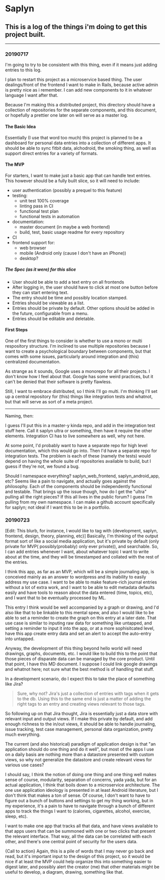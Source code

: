 # Saplyn
## This is a log of the things i'm doing to get this project built.
---

### 20190717
I'm going to try to be consistent with this thing, even if it means just 
adding entries to this log.  

I plan to restart this project as a microservice based thing.  The user 
dealings/front of the frontend I want to make in Rails, because active 
admin is pretty nice as i remember.  I can add new components to it in 
whatever language I want after that.

Because I'm making this a distributed project, this directory should 
have a collection of repositories for the separate components, and this 
document, or hopefully a prettier one later on will serve as a master log.

#### The Basic Idea
Essentially (I use that word too much) this project is planned to be a 
dashboard for personal data entries into a collection of different apps.
It should be able to sync fitbit data, alchodroid, the smoking thing, as
well as support direct entries for a variety of formats.

#### The MVP
For starters, I want to make just a basic app that can handle text entries.
This however should be a fully built slice, so it will need to include:
* user authentication (possibly a prequel to this feature)
* testing:
    * unit test 100% coverage
    * linting pass in CI
    * functional test plan
    * functional tests in automation
* documentation:
    * master document (in maybe a web frontend)
    * build, test, basic usage readme for every repository
* CI
* frontend support for:
    * web browser
    * mobile (Android only (cause I don't have an iPhone))
    * desktop?

##### The Spec (as it were) for this slice
* User should be able to add a text entry on all frontends 
* After logging in, the user should have to click at most one button 
before they can start entering text.
* The entry should be time and possibly location stamped.
* Entries should be viewable as a list.
* Entries should be private by default. Other options should be added
in the future, configurable from a menu.
* Entries should be editable and deletable.

#### First Steps
One of the first things to consider is whether to use a 
mono or multi respository structure. I'm inclined to use multiple repositories
because I want to create a psychological boundary between components, but that 
comes with some issues, particularly around integration and (this) centralized
documentation. 

As strange as it sounds, Google uses a monorepo for all their 
projects. I don't know how I feel about that. Google has some weird practices,
but it can't be denied that their software is pretty flawless. 

Still, I want to embrace distributed, so I think I'll go multi. I'm thinking 
I'll set up a central repository for (this) things like integration tests and 
whatnot, but that will serve as sort of a meta project.

---

Naming, then:

I guess I'll put this in a master-y kinda repo, and add in the integration test 
stuff here. Call it saplyn ultra or something, then have it require the other 
elements. Integration CI has to live somewhere as well, why not here. 

At some point, I'd probably want to have a separate repo for high level 
documentation, which this would go into. Then I'd have a separate repo for 
integration tests. The problem is each of these (namely the tests) would depend 
on having the whole suite of repositories available to build, but I guess if 
they're not, we found a bug.

Should I namespace everything? saplyn_web_frontend, saplyn_android_app, etc? 
Seems like a pain to navigate, and actually goes against the philosophy. Each
of the components should be independently functional and testable. That brings 
up the issue though, how do I get the "ultra" pulling all the right pieces? If 
this all lives in the public forum? I guess I'm pulling from my own namespace.
I can make a github account specifically for saplyn; not ideal if I want this 
to be in a portfolio.

### 20190723
[Edit: This blurb, for instance, I would like to tag with 
{development, saplyn, frontend, design, theory, planning, etc}]
Basically, I'm thinking of the output format sort of like a social media 
application, but it's private by default (only private for MVP(
possibly(probably) only ever private)), and searchable. So, I can add 
entries whenever I want, about whatever topic I want to write about at 
the time, and they will be timestamped and collated with the rest of 
the entries. 

I think this app, as far as an MVP, which will be a simple journaling app,
is conceived mainly as an answer to wordpress and its inability to easily
address my use case. I want to be able to make feature-rich journal entries
without a lot of extra work, and I want to be able to edit metadata defaults
easily and have tools to reason about the data entered (time, topics, etc), 
and I want that to be eventually processed by ML.

This entry I think would be well accompanied by a graph or drawing, and I'd 
also like that to be linkable to this mental spew, and also I would like to 
be able to set a reminder to create the graph on this entry at a later date.
That use case is similar to inputing raw data for something like untapped, and
setting a reminder to input it into the app, or at a more sophisitcated level,
have this app create entry data and set an alert to accept the auto-entry into
untapped.

Anyway, the development of this thing beyond hello world will need drawings, 
graphs, documents, etc. I would like to build this to the point that those 
pieces of disparate data can be managed by the core product. Until that point,
I have this MD document. I suppose I could link google drawings and whatnot 
here; not sure what the best method is of handling that stuff.

In a development scenario, do I expect this to take the place of something 
like Jira?
> Sure, why not? Jira's just a collection of entries with tags when it 
> gets to the db. Using this to the same end is just a matter of adding the right
> tags to an entry and creating views relevant to those tags.

So following up on that Jira thought, Jira is essentially just a data store with 
relevant input and output views. If I make this private by default, and add
enough richness to the in/out views, it should be able to handle journaling, 
issue tracking, test case management, personal data organization, pretty much 
everything.

The current (and also historical) paradigm of application design is that
"an application should do one thing and do it well", but most of the apps I 
use on a daily basis are nothing more than a datastore presented with custom 
views, so why not generalize the datastore and create relevant views for 
various use cases? 

I should say, I think the notion of doing one thing and one thing well makes
sense of course, modularity, separation of concerns, yada yada, but for an
actual application, I think that boils down to a microservice architecture.
The one use application ideology is presented in at least Android literature,
but I don't think that makes a ton of sense. Of course, I don't want to have to
figure out a bunch of buttons and settings to get my thing working, but in
my experience, it's a pain to have to navigate through a bunch of different 
apps to track the things I want to (calories, cigarettes, alcohol, exercise, 
sleep, etc). 

I want to make one app that tracks all that data, and have views 
available to that apps users that can be summoned with one or two clicks that
present the relevant interface. That way, all the data can be correlated with
each other, and there's one central point of security for the users data.

{Call to action}
Again, this is a pile of words that I may never go back and read, but it's
important input to the design of this project, so it would be nice if at
least the MVP could help organize this into something easier to digest later,
and possibly alert the creator (me) that other materials might be useful 
to develop, a diagram, drawing, something like that.